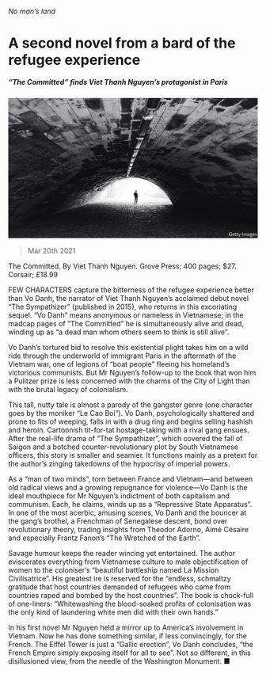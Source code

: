 ###### No man’s land

# A second novel from a bard of the refugee experience 

##### “The Committed” finds Viet Thanh Nguyen’s protagonist in Paris 

![image](images/20210320_BKP003_0.jpg) 

> Mar 20th 2021 


The Committed. By Viet Thanh Nguyen. Grove Press; 400 pages; $27. Corsair; £18.99


FEW CHARACTERS capture the bitterness of the refugee experience better than Vo Danh, the narrator of Viet Thanh Nguyen’s acclaimed debut novel “The Sympathizer” (published in 2015), who returns in this excoriating sequel. “Vo Danh” means anonymous or nameless in Vietnamese; in the madcap pages of “The Committed” he is simultaneously alive and dead, winding up as “a dead man whom others seem to think is still alive”.



Vo Danh’s tortured bid to resolve this existential plight takes him on a wild ride through the underworld of immigrant Paris in the aftermath of the Vietnam war, one of legions of “boat people” fleeing his homeland’s victorious communists. But Mr Nguyen’s follow-up to the book that won him a Pulitzer prize is less concerned with the charms of the City of Light than with the brutal legacy of colonialism.


This tall, nutty tale is almost a parody of the gangster genre (one character goes by the moniker “Le Cao Boi”). Vo Danh, psychologically shattered and prone to fits of weeping, falls in with a drug ring and begins selling hashish and heroin. Cartoonish tit-for-tat hostage-taking with a rival gang ensues. After the real-life drama of “The Sympathizer”, which covered the fall of Saigon and a botched counter-revolutionary plot by South Vietnamese officers, this story is smaller and seamier. It functions mainly as a pretext for the author’s zinging takedowns of the hypocrisy of imperial powers.


As a “man of two minds”, torn between France and Vietnam—and between old radical views and a growing repugnance for violence—Vo Danh is the ideal mouthpiece for Mr Nguyen’s indictment of both capitalism and communism. Each, he claims, winds up as a “Repressive State Apparatus”. In one of the most acerbic, amusing scenes, Vo Danh and the bouncer at the gang’s brothel, a Frenchman of Senegalese descent, bond over revolutionary theory, trading insights from Theodor Adorno, Aimé Césaire and especially Frantz Fanon’s “The Wretched of the Earth”.


Savage humour keeps the reader wincing yet entertained. The author eviscerates everything from Vietnamese culture to male objectification of women to the coloniser’s “beautiful battleship named La Mission Civilisatrice”. His greatest ire is reserved for the “endless, schmaltzy gratitude that host countries demanded of refugees who came from countries raped and bombed by the host countries”. The book is chock-full of one-liners: “Whitewashing the blood-soaked profits of colonisation was the only kind of laundering white men did with their own hands.”


In his first novel Mr Nguyen held a mirror up to America’s involvement in Vietnam. Now he has done something similar, if less convincingly, for the French. The Eiffel Tower is just a “Gallic erection”, Vo Danh concludes, “the French Empire simply exposing itself for all to see”. Not so different, in this disillusioned view, from the needle of the Washington Monument. ■

